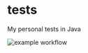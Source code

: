 # tests
My personal tests in Java

![example workflow](https://github.com/ladamski011/tests/actions/workflows/main.yml/badge.svg)
